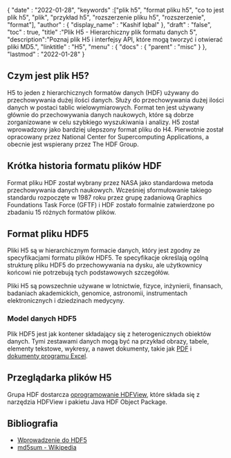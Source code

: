 {
  "date" : "2022-01-28",
  "keywords" :["plik h5", "format pliku h5", "co to jest plik h5", "plik", "przykład h5", "rozszerzenie pliku h5", "rozszerzenie", "format"],
  "author" : {
    "display_name" : "Kashif Iqbal"
},
  "draft" : "false",
  "toc" : true,
  "title" :"Plik H5 - Hierarchiczny plik formatu danych 5",
  "description":"Poznaj plik H5 i interfejsy API, które mogą tworzyć i otwierać pliki MD5.",
  "linktitle" : "H5",
  "menu" : {
    "docs" : {
      "parent" : "misc"
}
},
  "lastmod" : "2022-01-28"
}

## Czym jest plik H5?

H5 to jeden z hierarchicznych formatów danych (HDF) używany do przechowywania dużej ilości danych. Służy do przechowywania dużej ilości danych w postaci tablic wielowymiarowych. Format ten jest używany głównie do przechowywania danych naukowych, które są dobrze zorganizowane w celu szybkiego wyszukiwania i analizy. H5 został wprowadzony jako bardziej ulepszony format pliku do H4. Pierwotnie został opracowany przez National Center for Supercomputing Applications, a obecnie jest wspierany przez The HDF Group.

## Krótka historia formatu plików HDF

Format pliku HDF został wybrany przez NASA jako standardowa metoda przechowywania danych naukowych. Wcześniej sformułowanie takiego standardu rozpoczęte w 1987 roku przez grupę zadaniową Graphics Foundations Task Force (GFTF) i HDF zostało formalnie zatwierdzone po zbadaniu 15 różnych formatów plików.

## Format pliku HDF5

Pliki H5 są w hierarchicznym formacie danych, który jest zgodny ze specyfikacjami formatu plików HDF5. Te specyfikacje określają ogólną strukturę pliku HDF5 do przechowywania na dysku, ale użytkownicy końcowi nie potrzebują tych podstawowych szczegółów.

Pliki H5 są powszechnie używane w lotnictwie, fizyce, inżynierii, finansach, badaniach akademickich, genomice, astronomii, instrumentach elektronicznych i dziedzinach medycyny.

### Model danych HDF5

Plik HDF5 jest jak kontener składający się z heterogenicznych obiektów danych. Tymi zestawami danych mogą być na przykład obrazy, tabele, elementy tekstowe, wykresy, a nawet dokumenty, takie jak [PDF](/pl/pdf/) i [dokumenty programu Excel](/pl/spreadsheet/).

## Przeglądarka plików H5

Grupa HDF dostarcza [oprogramowanie HDFView](https://www.hdfgroup.org/solutions/hdf5/), które składa się z narzędzia HDFView i pakietu Java HDF Object Package.

## Bibliografia

* [Wprowadzenie do HDF5](http://portal.hdfgroup.org/display/HDF5/Introduction+to+HDF5)
* [md5sum - Wikipedia](https://en.wikipedia.org/wiki/Md5sum)

